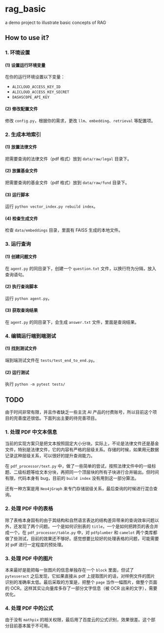 # rag_basic

a demo project to illustrate basic concepts of RAG

## How to use it?

### 1. 环境设置
#### (1) 设置运行环境变量
在你的运行环境设置以下变量：
- `ALICLOUD_ACCESS_KEY_ID`
- `ALICLOUD_ACCESS_KEY_SECRET`
- `DASHSCOPE_API_KEY`

#### (2) 修改配置文件
修改 `config.py`，根据你的需求，更改 `llm`、`embedding`、`retrieval` 等配置项。

### 2. 生成本地索引
#### (1) 放置法律文件
把需要查询的法律文件（pdf 格式）放到 `data/raw/legal` 目录下。

#### (2) 放置基金文件
把需要查询的基金文件（pdf 格式）放到 `data/raw/fund` 目录下。

#### (3) 运行脚本
运行 `python vector_index.py rebuild index`。

#### (4) 检查生成文件
检查 `data/embeddings` 目录，里面有 FAISS 生成的本地文件。

### 3. 运行查询
#### (1) 创建问题文件
在 `agent.py` 的同目录下，创建一个 `question.txt` 文件，以换行符为分隔，放入查询语句。

#### (2) 执行查询脚本
运行 `python agent.py`。

#### (3) 获取查询结果
在 `agent.py` 的同目录下，会生成 `answer.txt` 文件，里面是查询结果。

### 4. 编辑运行端到端测试
#### (1) 找到测试文件
端到端测试文件在 `tests/test_end_to_end.py`。

#### (2) 运行测试
执行 `python -m pytest tests/`

## TODO

由于时间非常有限，并且作者缺乏一些主流 AI 产品的付费账号，所以目前这个项目的完善度还很低。下面列出主要的待完善项目。

### 1. 处理 PDF 中文本信息
当前的实现方案只是把文本按照固定大小分块。实际上，不论是法律文件还是基金文件，特别是法律文件，它的内容有严格的层级关系。存储的时候，如果用元数据记录这种层级关系，可以很好的提升查询能力。

在 `pdf_processor/text.py` 中，做了一些简单的尝试，按照法律文件中的一级标题、二级标题等给文本分块，再把同一个顶层块的所有子块进行合并输出。但时间有限，代码本身有 bug，目前的 `build index` 没有用到这一部分算法。

还有一种方案是用 `Neo4jGraph` 来专门存储层级关系，最后查询的时候进行混合查询。

### 2. 处理 PDF 中的表格
除了表格本身固有的由于其结构和自然语言表达的结构差异带来的查询效率问题以外，还发现了两个问题。一个是如何识别表的 `title`，一个是如何把跨页的表合并成一个。在 `pdf_processor/table.py` 中，对 `pdfplumber` 和 `camelot` 两个类库都做了些测试，目前的效果还不够好。感觉想要比较好的处理表格的问题，可能需要对 pdf 进行一定程度的预处理。

### 3. 处理 PDF 中的图片
本来最好是能把每一张图片的信息单独存在一个 `block` 里面，但试了 `pytesseract` 之后发现，它如果直接从 pdf 上提取图片的话，对样例文件的图片识别的准确率太低。最后采取的方案是，把整个 `page` 当作一幅图片，做整个页面的 OCR。这样其实让向量库多存了一部分文字信息（被 OCR 出来的文字），需要优化。

### 4. 处理 PDF 中的公式
由于没有 `mathpix` 的相关权限，最后用了百度云的公式识别，效果很差。这个部分目前基本属于不可用。